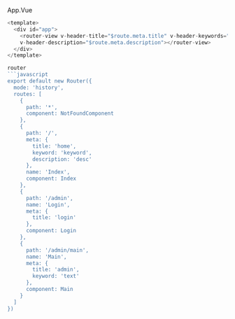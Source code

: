 App.Vue
```javascript
<template>
  <div id="app">
    <router-view v-header-title="$route.meta.title" v-header-keywords="$route.meta.keyword" 
    v-header-description="$route.meta.description"></router-view>
  </div>
</template>

router
```javascript
export default new Router({
  mode: 'history',
  routes: [
    {
      path: '*',
      component: NotFoundComponent
    },
    {
      path: '/',
      meta: {
        title: 'home',
        keyword: 'keyword',
        description: 'desc'
      },
      name: 'Index',
      component: Index
    },
    {
      path: '/admin',
      name: 'Login',
      meta: {
        title: 'login'
      },
      component: Login
    },
    {
      path: '/admin/main',
      name: 'Main',
      meta: {
        title: 'admin',
        keyword: 'text'
      },
      component: Main
    }
  ]
})
